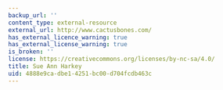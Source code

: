 ```yaml
---
backup_url: ''
content_type: external-resource
external_url: http://www.cactusbones.com/
has_external_licence_warning: true
has_external_license_warning: true
is_broken: ''
license: https://creativecommons.org/licenses/by-nc-sa/4.0/
title: Sue Ann Harkey
uid: 4888e9ca-dbe1-4251-bc00-d704fcdb463c
---
```

